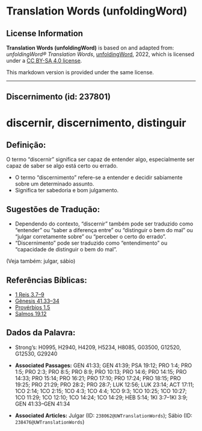 # Translation Words (unfoldingWord)

## License Information

**Translation Words (unfoldingWord)** is based on and adapted from: _unfoldingWord® Translation Words_, [unfoldingWord](https://unfoldingword.org/utw), 2022, which is licensed under a [CC BY-SA 4.0 license](https://creativecommons.org/licenses/by-sa/4.0/legalcode.en).

This markdown version is provided under the same license.



--------------------------------

## Discernimento (id: 237801)

discernir, discernimento, distinguir
====================================

Definição:
----------

O termo “discernir” significa ser capaz de entender algo, especialmente ser capaz de saber se algo está certo ou errado.

* O termo “discernimento” refere\-se a entender e decidir sabiamente sobre um determinado assunto.
* Significa ter sabedoria e bom julgamento.

Sugestões de Tradução:
----------------------

* Dependendo do contexto, “discernir” também pode ser traduzido como “entender” ou “saber a diferença entre” ou “distinguir o bem do mal” ou “julgar corretamente sobre” ou “perceber o certo do errado”.
* “Discernimento” pode ser traduzido como “entendimento” ou “capacidade de distinguir o bem do mal”.

(Veja também: julgar, sábio)

Referências Bíblicas:
---------------------

* [1 Reis 3\.7–9](https://ref.ly/1Kgs3:7-1Kgs3:9)
* [Gênesis 41\.33–34](https://ref.ly/Gen41:33-Gen41:34)
* [Provérbios 1\.5](https://ref.ly/Prov1:5)
* [Salmos 19\.12](https://ref.ly/Ps19:12)

Dados da Palavra:
-----------------

* Strong’s: H0995, H2940, H4209, H5234, H8085, G03500, G12520, G12530, G29240

* **Associated Passages:** GEN 41:33; GEN 41:39; PSA 19:12; PRO 1:4; PRO 1:5; PRO 2:3; PRO 8:5; PRO 8:9; PRO 10:13; PRO 14:6; PRO 14:15; PRO 14:33; PRO 15:14; PRO 16:21; PRO 17:10; PRO 17:24; PRO 18:15; PRO 19:25; PRO 21:29; PRO 28:2; PRO 28:7; LUK 12:56; LUK 23:14; ACT 17:11; 1CO 2:14; 1CO 2:15; 1CO 4:3; 1CO 4:4; 1CO 9:3; 1CO 10:25; 1CO 10:27; 1CO 11:29; 1CO 12:10; 1CO 14:24; 1CO 14:29; HEB 5:14; 1KI 3:7–1KI 3:9; GEN 41:33–GEN 41:34
* **Associated Articles:** Julgar (ID: `238062@UWTranslationWords`); Sábio (ID: `238476@UWTranslationWords`)

